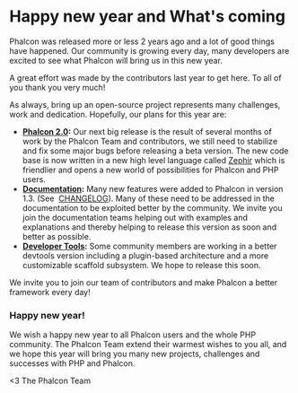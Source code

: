 Happy new year and What's coming
================================

Phalcon was released more or less 2 years ago and a lot of good things have 
happened. Our community is growing every day, many developers are excited to 
see what Phalcon will bring us in this new year.

A great effort was made by the contributors last year to get here. To all of 
you thank you very much!

As always, bring up an open-source project represents many challenges, work and 
dedication. Hopefully, our plans for this year are:

- **[Phalcon 2.0](https://github.com/phalcon/cphalcon/tree/2.0.0/phalcon):** 
  Our next big release is the result of several months of work by the Phalcon 
  Team and contributors, we still need to stabilize and fix some major bugs 
  before releasing a beta version. The new code base is now written in a new 
  high level language called [Zephir](https://github.com/phalcon/zephir) which 
  is friendlier and opens a new world of possibilities for Phalcon and PHP 
  users. 
- **[Documentation](https://github.com/phalcon/docs):** 
  Many new features were added to Phalcon in version 1.3. (See 
  [CHANGELOG](https://github.com/phalcon/cphalcon/blob/1.3.0/CHANGELOG)). Many 
  of these need to be addressed in the documentation to be exploited better by 
  the community. We invite you join the documentation teams helping out with 
  examples and explanations and thereby helping to release this version as soon 
  and better as possible.
- **[Developer Tools](https://github.com/phalcon/phalcon-devtools):**
  Some community members are working in a better devtools version including a 
  plugin-based architecture and a more customizable scaffold subsystem. We hope 
  to release this soon.

We invite you to join our team of contributors and make Phalcon a better 
framework every day!

### Happy new year!

We wish a happy new year to all Phalcon users and the whole PHP community. The 
Phalcon Team extend their warmest wishes to you all, and we hope this year will 
bring you many new projects, challenges and successes with PHP and Phalcon.


<3 The Phalcon Team
